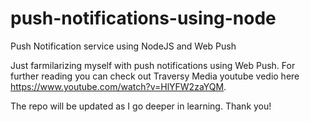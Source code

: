 # push-notifications-using-node
Push Notification service using NodeJS and Web Push

Just farmilarizing myself with push notifications using Web  Push. For further reading you can check out Traversy Media youtube vedio here https://www.youtube.com/watch?v=HlYFW2zaYQM.

The repo will be updated as I go deeper in learning. Thank you!
